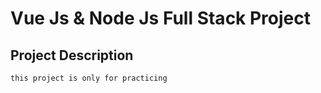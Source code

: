 # Vue Js & Node Js Full Stack Project

## Project Description
```
this project is only for practicing
```
